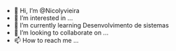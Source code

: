 - 👋 Hi, I’m @Nicolyvieira
- 👀 I’m interested in ...
- 🌱 I’m currently learning  Desenvolvimento de sistemas 
- 💞️ I’m looking to collaborate on ...
- 📫 How to reach me ...

<!---
Nicolyvieira/Nicolyvieira is a ✨ special ✨ repository because its `README.md` (this file) appears on your GitHub profile.
You can click the Preview link to take a look at your changes.
--->
